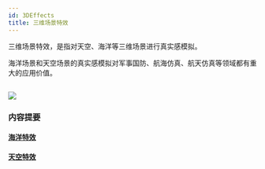 ```yaml
---
id: 3DEffects
title: 三维场景特效
---
```

三维场景特效，是指对天空、海洋等三维场景进行真实感模拟。

海洋场景和天空场景的真实感模拟对军事国防、航海仿真、航天仿真等领域都有重大的应用价值。

![](img/3DEffect.gif)  
---  
  
###  内容提要

#### [海洋特效](OcenEffect)

#### [天空特效](SkyEffect)



